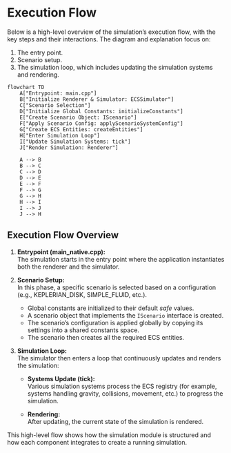 # Execution Flow

Below is a high-level overview of the simulation’s execution flow, with the key steps and their interactions. The diagram and explanation focus on:

1. The entry point.
2. Scenario setup.
3. The simulation loop, which includes updating the simulation systems and rendering.

```mermaid
flowchart TD
    A["Entrypoint: main.cpp"]
    B["Initialize Renderer & Simulator: ECSSimulator"]
    C["Scenario Selection"]
    D["Initialize Global Constants: initializeConstants"]
    E["Create Scenario Object: IScenario"]
    F["Apply Scenario Config: applyScenarioSystemConfig"]
    G["Create ECS Entities: createEntities"]
    H["Enter Simulation Loop"]
    I["Update Simulation Systems: tick"]
    J["Render Simulation: Renderer"]

    A --> B
    B --> C
    C --> D
    D --> E
    E --> F
    F --> G
    G --> H
    H --> I
    I --> J
    J --> H
```

## Execution Flow Overview

1. **Entrypoint (main_native.cpp):**  
   The simulation starts in the entry point where the application instantiates both the renderer and the simulator.

2. **Scenario Setup:**  
   In this phase, a specific scenario is selected based on a configuration (e.g., KEPLERIAN_DISK, SIMPLE_FLUID, etc.).  
   - Global constants are initialized to their default *safe* values.
   - A scenario object that implements the `IScenario` interface is created.
   - The scenario’s configuration is applied globally by copying its settings into a shared constants space.
   - The scenario then creates all the required ECS entities.

3. **Simulation Loop:**  
   The simulator then enters a loop that continuously updates and renders the simulation:
   - **Systems Update (tick):**  
     Various simulation systems process the ECS registry (for example, systems handling gravity, collisions, movement, etc.) to progress the simulation.
     
   - **Rendering:**  
     After updating, the current state of the simulation is rendered.

This high-level flow shows how the simulation module is structured and how each component integrates to create a running simulation.
